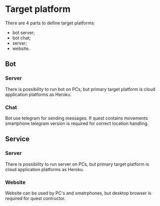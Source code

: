 # Target platform

There are 4 parts to define target platforms:
+ bot server;
+ bot chat;
+ server;
+ website.

## Bot
### Server
There is possibility to run bot on PCs, but primary target platform is cloud application platforms as Heroku.
### Chat
Bot use telegram for sending messages.
If quest contains movements smartphone telegram version is required for correct location handling.

## Service
### Server
There is possibility to run server on PCs, but primary target platform is cloud application platforms as Heroku.
### Website
Website can be used by PC's and smatrphones, but desktop browser is required for quest contructor.